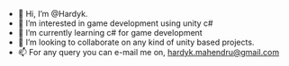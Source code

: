- 👋 Hi, I’m @Hardyk.
- 👀 I’m interested in game development using unity c#
- 🌱 I’m currently learning c# for game development
- 💞️ I’m looking to collaborate on any kind of unity based projects.
- 📫 For any query you can e-mail me on, hardyk.mahendru@gmail.com

<!---
HardykMahendru/HardykMahendru is a ✨ special ✨ repository because its `README.md` (this file) appears on your GitHub profile.
You can click the Preview link to take a look at your changes.
--->
